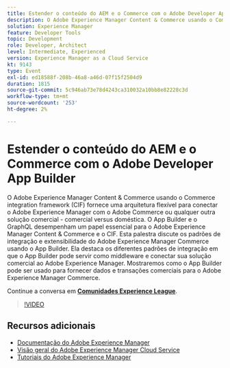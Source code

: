 ```yaml
---
title: Estender o conteúdo do AEM e o Commerce com o Adobe Developer App Builder
description: O Adobe Experience Manager Content & Commerce usando o Commerce integration framework (CIF) fornece uma arquitetura flexível para conectar o Adobe Experience Manager com o Adobe Commerce ou qualquer outra solução comercial - comercial versus doméstica. O App Builder e o GraphQL desempenham um papel essencial para o Adobe Experience Manager Content & Commerce e o CIF. Esta palestra discute os padrões de integração e extensibilidade do Adobe Experience Manager Commerce usando o App Builder. Ela destaca os diferentes padrões de integração em que o App Builder pode servir como middleware e conectar sua solução comercial ao Adobe Experience Manager. Mostraremos como o App Builder pode ser usado para fornecer dados e transações comerciais para o Adobe Experience Manager Commerce.
solution: Experience Manager
feature: Developer Tools
topic: Development
role: Developer, Architect
level: Intermediate, Experienced
version: Experience Manager as a Cloud Service
kt: 9143
type: Event
exl-id: ed18588f-208b-46a8-a46d-07f15f2504d9
duration: 1815
source-git-commit: 5c946ab73e78d4243ca310032a10bb8e82228c3d
workflow-type: tm+mt
source-wordcount: '253'
ht-degree: 2%

---
```


# Estender o conteúdo do AEM e o Commerce com o Adobe Developer App Builder

O Adobe Experience Manager Content &amp; Commerce usando o Commerce integration framework (CIF) fornece uma arquitetura flexível para conectar o Adobe Experience Manager com o Adobe Commerce ou qualquer outra solução comercial - comercial versus doméstica. O App Builder e o GraphQL desempenham um papel essencial para o Adobe Experience Manager Content &amp; Commerce e o CIF. Esta palestra discute os padrões de integração e extensibilidade do Adobe Experience Manager Commerce usando o App Builder. Ela destaca os diferentes padrões de integração em que o App Builder pode servir como middleware e conectar sua solução comercial ao Adobe Experience Manager. Mostraremos como o App Builder pode ser usado para fornecer dados e transações comerciais para o Adobe Experience Manager Commerce.

Continue a conversa em **[Comunidades Experience League](https://adobe.ly/3om4942)**.

>[!VIDEO](https://video.tv.adobe.com/v/337567/?quality=12&learn=on&hidetitle=true)

## Recursos adicionais

- [Documentação do Adobe Experience Manager](https://experienceleague.adobe.com/docs/experience-manager-cloud-service.html?lang=pt-BR)
- [Visão geral do Adobe Experience Manager Cloud Service](https://experienceleague.adobe.com/docs/experience-manager-cloud-service/overview/home.html?lang=pt-BR)
- [Tutoriais do Adobe Experience Manager](https://experienceleague.adobe.com/docs/experience-manager-tutorials.html?lang=pt-BR)
